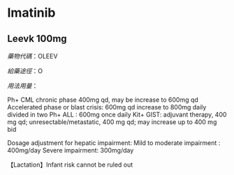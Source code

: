 # Imatinib

## Leevk 100mg

*藥物代碼*：OLEEV

*給藥途徑*：O

*用法用量*：

Ph+ CML 
         chronic phase 400mg qd, may be increase to 600mg qd
         Accelerated phase or blast crisis: 600mg qd increase to 800mg daily divided in two 
Ph+ ALL : 600mg once daily
Kit+ GIST: adjuvant therapy, 400 mg qd; unresectable/metastatic, 400 mg qd; may increase up to 400 mg bid

Dosage adjustment for hepatic impairment:
  Mild to moderate impairment : 400mg/day
  Severe impairment: 300mg/day

【Lactation】Infant risk cannot be ruled out

